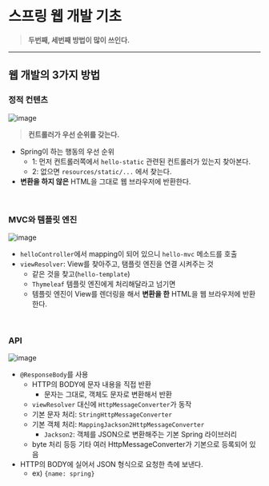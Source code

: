 # 스프링 웹 개발 기초

> **두번째, 세번째 방법이 많이 쓰인다.**

---

## 웹 개발의 3가지 방법

### 정적 컨텐츠

![image](https://user-images.githubusercontent.com/55887179/188361706-09baf6d7-b2f7-427e-b571-d3ee41532536.png)

> **컨트롤러가 우선 순위를 갖는다.**

- Spring이 하는 행동의 우선 순위
    - 1: 먼저 컨트롤러쪽에서 ```hello-static``` 관련된 컨트롤러가 있는지 찾아본다.
    - 2: 없으면 ```resources/static/...``` 에서 찾는다.
- **변환을 하지 않은** HTML을 그대로 웹 브라우저에 반환한다.

<br>

### MVC와 템플릿 엔진

![image](https://user-images.githubusercontent.com/55887179/188559805-c29d07e1-4450-49b6-a969-cc2bfad3754a.png)

- ```helloController```에서 mapping이 되어 있으니 ```hello-mvc``` 메소드를 호출
- ```viewResolver```: View를 찾아주고, 탬플릿 엔진을 연결 시켜주는 것
    - 같은 것을 찾고(```hello-template```)
    - ```Thymeleaf``` 템플릿 엔진에게 처리해달라고 넘기면
    - 템플릿 엔진이 View를 렌더링을 해서 **변환을 한** HTML을 웹 브라우저에 반환한다. 

<br>

### API

![image](https://user-images.githubusercontent.com/55887179/188562650-a19441ae-9cdd-4482-8195-8a9d583fbe5d.png)

- ```@ResponseBody```를 사용
    - HTTP의 BODY에 문자 내용을 직접 반환
        - 문자는 그대로, 객체도 문자로 변환해서 반환
    - ```viewResolver``` 대신에 ```HttpMessageConverter```가 동작
    - 기본 문자 처리: ```StringHttpMessageConverter```
    - 기본 객체 처리: ```MappingJackson2HttpMessageConverter```
        - ```Jackson2```: 객체를 JSON으로 변환해주는 기본 Spring 라이브러리
    - byte 처리 등등 기타 여러 HttpMessageConverter가 기본으로 등록되어 있음
- HTTP의 BODY에 실어서 JSON 형식으로 요청한 측에 보낸다.
    - ex) ```{name: spring}```